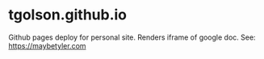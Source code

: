 # tgolson.github.io

Github pages deploy for personal site. Renders iframe of google doc. See: https://maybetyler.com
